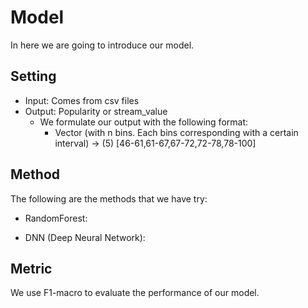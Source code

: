 # Model
In here we are going to introduce our model.
## Setting
* Input: Comes from csv files
* Output:  Popularity or stream_value
    * We formulate our output with the following format:
        * Vector (with n bins. Each bins corresponding with a certain interval) -> (5)
        [46-61,61-67,67-72,72-78,78-100]
## Method
The following are the methods that we have try:
* RandomForest:

* DNN (Deep Neural Network):

## Metric
We use F1-macro to evaluate the performance of our model.

